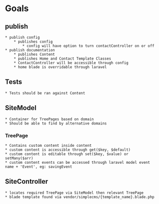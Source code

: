 # Goals
## publish
    * publish config
        * publishes config
            * config will have option to turn contactController on or off
    * publish documentation
        * publishes Content
        * publishes Home and Contact Template Classes 
        * ContactController will be accessible through config
        * home blade is overridable through laravel
## Tests
    * Tests should be ran against Content
## SiteModel
    * Container for TreePages based on domain
    * Should be able to find by alternative domains
### TreePage
    * Contains custom content inside content
    * custom content is accessible through get($key, $default)
    * custom content is editable through set($key, $value) or setMany($arr)
    * custom content events can be accessed through laravel model event name + 'Event', eg: savingEvent
## SiteController
    * locates required TreePage via SiteModel then relevant TreePage
    * blade template found via vendor/simplecms/{template_name}.blade.php
